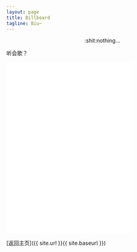 ```yaml
---
layout: page
title: Billboard
tagline: Biu~
---
```


<div style="text-align:center">:shit:nothing...</div>

听会歌？

<iframe frameborder="no" border="0" marginwidth="0" marginheight="0" width=330 height=450 src="//music.163.com/outchain/player?type=0&id=2665016188&auto=0&height=430"></iframe>

[返回主页]({{ site.url }}{{ site.baseurl }})
